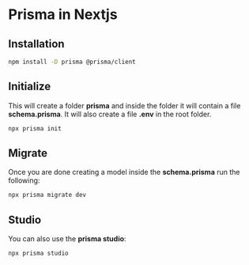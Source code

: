# Prisma in Nextjs

## Installation

``` sh
npm install -D prisma @prisma/client
```

## Initialize

This will create a folder **prisma** and inside the folder it will contain a file **schema.prisma**. It will also create a file **.env** in the root folder.

``` sh
npx prisma init
```

## Migrate

Once you are done creating a model inside the **schema.prisma** run the following:

``` sh
npx prisma migrate dev
```

## Studio

You can also use the **prisma studio**:

``` sh
npx prisma studio
```
